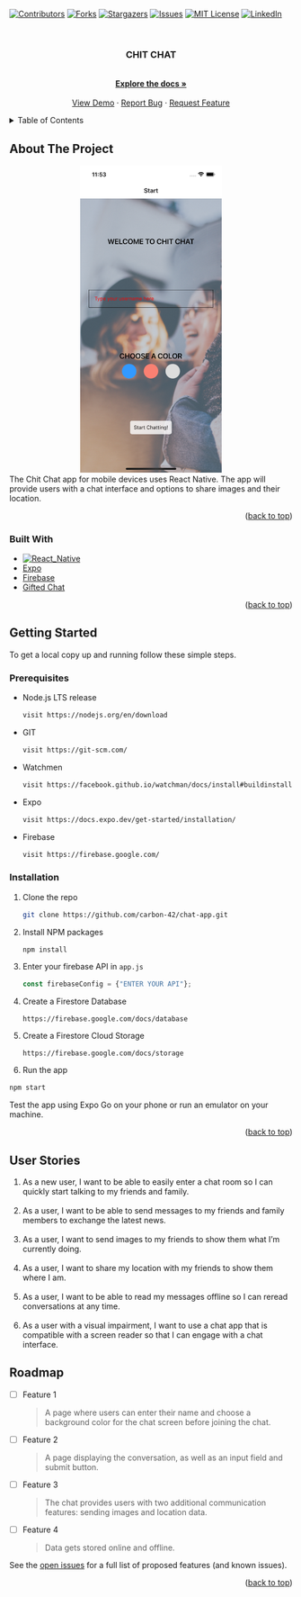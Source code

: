 <!-- Improved compatibility of back to top link: See: https://github.com/othneildrew/Best-README-Template/pull/73 -->

<a name="readme-top"></a>

<!--
*** Thanks for checking out the Best-README-Template. If you have a suggestion
*** that would make this better, please fork the repo and create a pull request
*** or simply open an issue with the tag "enhancement".
*** Don't forget to give the project a star!
*** Thanks again! Now go create something AMAZING! :D
-->

<!-- PROJECT SHIELDS -->
<!--
*** I'm using markdown "reference style" links for readability.
*** Reference links are enclosed in brackets [ ] instead of parentheses ( ).
*** See the bottom of this document for the declaration of the reference variables
*** for contributors-url, forks-url, etc. This is an optional, concise syntax you may use.
*** https://www.markdownguide.org/basic-syntax/#reference-style-links
-->

[![Contributors][contributors-shield]][contributors-url]
[![Forks][forks-shield]][forks-url]
[![Stargazers][stars-shield]][stars-url]
[![Issues][issues-shield]][issues-url]
[![MIT License][license-shield]][license-url]
[![LinkedIn][linkedin-shield]][linkedin-url]

<!-- PROJECT LOGO -->
<br />
<div align="center">
  <a href="https://github.com/Carbon-42/chat-app">
    <!-- <img src="images/logo.png" alt="Logo" width="80" height="80"> -->
  </a>

<h3 align="center">CHIT CHAT</h3>

  <p align="center">
    <!-- project_description -->
    <br />
    <a href="https://github.com/Carbon-42/chat-app"><strong>Explore the docs »</strong></a>
    <br />
    <br />
    <a href="https://github.com/Carbon-42/chat-app">View Demo</a>
    ·
    <a href="https://github.com/Carbon-42/chat-app/issues">Report Bug</a>
    ·
    <a href="https://github.com/Carbon-42/chat-app/issues">Request Feature</a>
  </p>
</div>

<!-- TABLE OF CONTENTS -->
<details>
  <summary>Table of Contents</summary>
  <ol>
    <li>
      <a href="#about-the-project">About The Project</a>
      <ul>
        <li><a href="#built-with">Built With</a></li>
      </ul>
    </li>
    <li>
      <a href="#getting-started">Getting Started</a>
      <ul>
        <li><a href="#prerequisites">Prerequisites</a></li>
        <li><a href="#installation">Installation</a></li>
      </ul>
    </li>
    <!-- <li><a href="#usage">Usage</a></li>
    <li><a href="#roadmap">Roadmap</a></li>
    <li><a href="#contributing">Contributing</a></li>
    <li><a href="#license">License</a></li>
    <li><a href="#contact">Contact</a></li>
    <li><a href="#acknowledgments">Acknowledgments</a></li> -->
  </ol>
</details>

<!-- ABOUT THE PROJECT -->

## About The Project

<!-- [![Product Name Screen Shot][product-screenshot]](https://example.com) -->
<div align='center'><img src='./assets/screenshot.png' style='max-width: 50%;'>
</div>
The Chit Chat app for mobile devices uses React Native. The app will
provide users with a chat interface and options to share images and their
location.

<!-- Here's a blank template to get started: To avoid retyping too much info. Do a search and replace with your text editor for the following: `carbon-42`, `chat-app`, `twitter_handle`, `brad-richardson-6`, `email_client`, `email`, `CHIT CHAT`, `project_description` -->

<p align="right">(<a href="#readme-top">back to top</a>)</p>

### Built With

- [![React_Native][React_Native.js]][React_Native-url]
- [Expo][Expo-url]
- [Firebase][Firebase-url]
- [Gifted Chat][Gifted Chat-url]
<!-- - [![Svelte][Svelte.dev]][Svelte-url]
- [![Laravel][Laravel.com]][Laravel-url]
- [![Bootstrap][Bootstrap.com]][Bootstrap-url]
- [![JQuery][JQuery.com]][JQuery-url] -->

<p align="right">(<a href="#readme-top">back to top</a>)</p>

<!-- GETTING STARTED -->

## Getting Started

To get a local copy up and running follow these simple steps.

### Prerequisites

- Node.js LTS release
  ```sh
  visit https://nodejs.org/en/download
  ```
- GIT
  ```sh
  visit https://git-scm.com/
  ```
- Watchmen
  ```sh
  visit https://facebook.github.io/watchman/docs/install#buildinstall
  ```
- Expo
  ```sh
  visit https://docs.expo.dev/get-started/installation/
  ```
- Firebase
  ```sh
  visit https://firebase.google.com/
  ```

### Installation

1. Clone the repo
   ```sh
   git clone https://github.com/carbon-42/chat-app.git
   ```
2. Install NPM packages
   ```sh
   npm install
   ```
3. Enter your firebase API in `app.js`
   ```js
   const firebaseConfig = {"ENTER YOUR API"};
   ```
4. Create a Firestore Database
   ```
   https://firebase.google.com/docs/database
   ```
5. Create a Firestore Cloud Storage
   ```
   https://firebase.google.com/docs/storage
   ```
6. Run the app

```sh
npm start
```

Test the app using Expo Go on your phone or run an emulator on your machine.

<p align="right">(<a href="#readme-top">back to top</a>)</p>

<!-- USAGE EXAMPLES -->

<!-- ## Usage

Use this space to show useful examples of how a project can be used. Additional screenshots, code examples and demos work well in this space. You may also link to more resources.

_For more examples, please refer to the [Documentation](https://example.com)_

<p align="right">(<a href="#readme-top">back to top</a>)</p> -->

<!-- ## User Stories -->

## User Stories

1. As a new user, I want to be able to easily enter a chat room so I can quickly start talking to my
   friends and family.
   <br>
   <br>
2. As a user, I want to be able to send messages to my friends and family members to exchange
   the latest news.
   <br>
   <br>
3. As a user, I want to send images to my friends to show them what I’m currently doing.
   <br>
   <br>
4. As a user, I want to share my location with my friends to show them where I am.
   <br>
   <br>
5. As a user, I want to be able to read my messages offline so I can reread conversations at any
   time.
   <br>
   <br>
6. As a user with a visual impairment, I want to use a chat app that is compatible with a screen
   reader so that I can engage with a chat interface.

<!-- ROADMAP -->

## Roadmap

- [ ] Feature 1
  > A page where users can enter their name and choose a background color for the chat screen
        before joining the chat.
- [ ] Feature 2
  > A page displaying the conversation, as well as an input field and submit button.
- [ ] Feature 3
  > The chat provides users with two additional communication features: sending images
        and location data.
- [ ] Feature 4
  > Data gets stored online and offline.

See the [open issues](https://github.com/carbon-42/chat-app/issues) for a full list of proposed features (and known issues).

<p align="right">(<a href="#readme-top">back to top</a>)</p>

<!-- CONTRIBUTING -->

<!-- ## Contributing

Contributions are what make the open source community such an amazing place to learn, inspire, and create. Any contributions you make are **greatly appreciated**.

If you have a suggestion that would make this better, please fork the repo and create a pull request. You can also simply open an issue with the tag "enhancement".
Don't forget to give the project a star! Thanks again!

1. Fork the Project
2. Create your Feature Branch (`git checkout -b feature/AmazingFeature`)
3. Commit your Changes (`git commit -m 'Add some AmazingFeature'`)
4. Push to the Branch (`git push origin feature/AmazingFeature`)
5. Open a Pull Request

<p align="right">(<a href="#readme-top">back to top</a>)</p> -->

<!-- LICENSE -->
<!--
## License

Distributed under the MIT License. See `LICENSE.txt` for more information.

<p align="right">(<a href="#readme-top">back to top</a>)</p> -->

<!-- CONTACT -->

<!-- ## Contact

Your Name - [@twitter_handle](https://twitter.com/twitter_handle) - email@email_client.com

Project Link: [https://github.com/carbon-42/chat-app](https://github.com/carbon-42/chat-app)

<p align="right">(<a href="#readme-top">back to top</a>)</p> -->

<!-- ACKNOWLEDGMENTS -->

<!-- ## Acknowledgments

- []()
- []()
- []() -->

<!-- <p align="right">(<a href="#readme-top">back to top</a>)</p>
 -->
<!-- MARKDOWN LINKS & IMAGES -->
<!-- https://www.markdownguide.org/basic-syntax/#reference-style-links -->

[contributors-shield]: https://img.shields.io/github/contributors/carbon-42/chat-app.svg?style=for-the-badge
[contributors-url]: https://github.com/carbon-42/chat-app/graphs/contributors
[forks-shield]: https://img.shields.io/github/forks/carbon-42/chat-app.svg?style=for-the-badge
[forks-url]: https://github.com/carbon-42/chat-app/network/members
[stars-shield]: https://img.shields.io/github/stars/carbon-42/chat-app.svg?style=for-the-badge
[stars-url]: https://github.com/carbon-42/chat-app/stargazers
[issues-shield]: https://img.shields.io/github/issues/carbon-42/chat-app.svg?style=for-the-badge
[issues-url]: https://github.com/carbon-42/chat-app/issues
[license-shield]: https://img.shields.io/github/license/carbon-42/chat-app.svg?style=for-the-badge
[license-url]: https://github.com/carbon-42/chat-app/blob/master/LICENSE.txt
[linkedin-shield]: https://img.shields.io/badge/-LinkedIn-black.svg?style=for-the-badge&logo=linkedin&colorB=555
[linkedin-url]: https://linkedin.com/in/brad-richardson-6
[product-screenshot]: assets/screenshot.png
[React_Native.js]: https://img.shields.io/badge/React_Native.js-000000?style=for-the-badge&logo=React_Nativedotjs&logoColor=white
[React_Native-url]: https://reactnative.dev/
[React.js]: https://img.shields.io/badge/React-20232A?style=for-the-badge&logo=react&logoColor=61DAFB
[Expo-url]: https://docs.expo.dev/
[Vue.js]: https://img.shields.io/badge/Vue.js-35495E?style=for-the-badge&logo=vuedotjs&logoColor=4FC08D
[Firebase-url]: https://firebase.google.com/
[Angular.io]: https://img.shields.io/badge/Angular-DD0031?style=for-the-badge&logo=angular&logoColor=white
[Gifted Chat-url]: https://github.com/FaridSafi/react-native-gifted-chat
[Svelte.dev]: https://img.shields.io/badge/Svelte-4A4A55?style=for-the-badge&logo=svelte&logoColor=FF3E00
[Svelte-url]: https://svelte.dev/
[Laravel.com]: https://img.shields.io/badge/Laravel-FF2D20?style=for-the-badge&logo=laravel&logoColor=white
[Laravel-url]: https://laravel.com
[Bootstrap.com]: https://img.shields.io/badge/Bootstrap-563D7C?style=for-the-badge&logo=bootstrap&logoColor=white
[Bootstrap-url]: https://getbootstrap.com
[JQuery.com]: https://img.shields.io/badge/jQuery-0769AD?style=for-the-badge&logo=jquery&logoColor=white
[JQuery-url]: https://jquery.com
